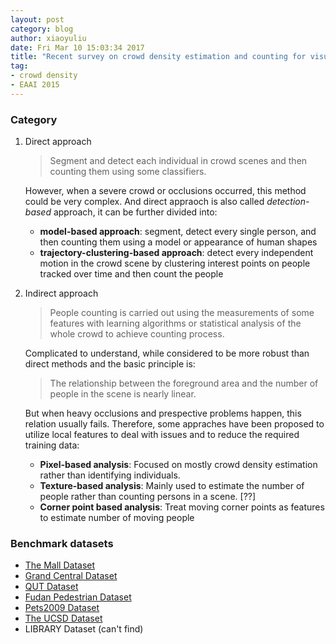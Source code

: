 ```yaml
---
layout: post
category: blog
author: xiaoyuliu
date: Fri Mar 10 15:03:34 2017
title: "Recent survey on crowd density estimation and counting for visual surveillanc - Notes"
tag:
- crowd density
- EAAI 2015
---
```


### Category

1. Direct approach
    
    > Segment and detect each individual in crowd scenes and then counting them using some classifiers.
    
    However, when a severe crowd or occlusions occurred, this method could be very complex. And direct appraoch is also called *detection-based* approach, it can be further divided into:

    - **model-based approach**: segment, detect every single person, and then counting them using a model or appearance of human shapes
    - **trajectory-clustering-based approach**: detect every independent motion in the crowd scene by clustering interest points on people tracked over time and then count the people


2. Indirect approach
    
    > People counting is carried out using the measurements of some features with learning algorithms or statistical analysis of the whole crowd to achieve counting process.
    
    Complicated to understand, while considered to be more robust than direct methods and the basic principle is:

    > The relationship between the foreground area and the number of people in the scene is nearly linear.

    But when heavy occlusions and prespective problems happen, this relation usually fails. Therefore, some appraches have been proposed to utilize local features to deal with issues and to reduce the required training data:

    - **Pixel-based analysis**: Focused on mostly crowd density estimation rather than identifying individuals.
    - **Texture-based analysis**: Mainly used to estimate the number of people rather than counting persons in a scene. [??]
    - **Corner point based analysis**: Treat moving corner points as features to estimate number of moving people

### Benchmark datasets

- [The Mall Dataset](http://personal.ie.cuhk.edu.hk/~ccloy/downloads_mall_dataset.html)
- [Grand Central Dataset](http://www.ee.cuhk.edu.hk/~xgwang/grandcentral.html)
- [QUT Dataset](https://wiki.qut.edu.au/display/cyphy/Datasets)
- [Fudan Pedestrian Dataset](https://www.cis.upenn.edu/~jshi/ped_html/)
- [Pets2009 Dataset](http://www.cvg.reading.ac.uk/PETS2009/a.html)
- [The UCSD Dataset](http://www.svcl.ucsd.edu/projects/peoplecnt/)
- LIBRARY Dataset (can't find)

